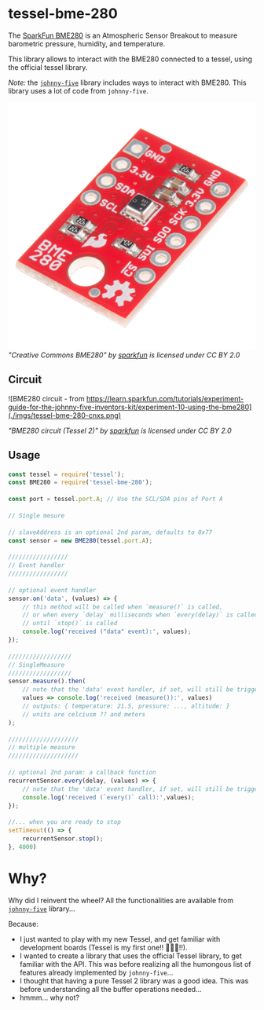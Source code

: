 # tessel-bme-280

The [SparkFun BME280](https://www.sparkfun.com/products/13676) is
an Atmospheric Sensor Breakout to measure barometric pressure, humidity,
and temperature.

This library allows to interact with the BME280 connected to a tessel, using the official tessel library.

*Note:* the [`johnny-five`](http://johnny-five.io/) library includes ways to interact with BME280.
This library uses a lot of code from `johnny-five`.

![BME280](./imgs/bme-280.jpg)
_"Creative Commons BME280" by [sparkfun](https://www.sparkfun.com) is licensed under CC BY 2.0_

## Circuit

![BME280 circuit - from https://learn.sparkfun.com/tutorials/experiment-guide-for-the-johnny-five-inventors-kit/experiment-10-using-the-bme280](./imgs/tessel-bme-280-cnxs.png)

_"BME280 circuit (Tessel 2)" by [sparkfun](https://www.sparkfun.com) is licensed under CC BY 2.0_


## Usage

```js
const tessel = require('tessel');
const BME280 = require('tessel-bme-280');

const port = tessel.port.A; // Use the SCL/SDA pins of Port A

// Single mesure

// slaveAddress is an optional 2nd param, defaults to 0x77
const sensor = new BME280(tessel.port.A); 

/////////////////
// Event handler
/////////////////

// optional event handler
sensor.on('data', (values) => {
    // this method will be called when `measure()` is called,
    // or when every `delay` milliseconds when `every(delay)` is called
    // until `stop()` is called
    console.log('received ("data" event):', values);
});

//////////////////
// SingleMeasure
//////////////////
sensor.measure().then(
    // note that the 'data' event handler, if set, will still be triggered
    values => console.log('received (measure()):', values)
    // outputs: { temperature: 21.5, pressure: ..., altitude: }
    // units are celciusm ?? and meters
);

////////////////////
// multiple measure
////////////////////

// optional 2nd param: a callback function
recurrentSensor.every(delay, (values) => {
    // note that the 'data' event handler, if set, will still be triggered
    console.log('received (`every()` call):',values);
}); 

//... when you are ready to stop
setTimeout(() => {
    recurrentSensor.stop();
}, 4000)
```

# Why?

Why did I reinvent the wheel? All the functionalities are available from [`johnny-five`](http://johnny-five) library...

Because:
- I just wanted to play with my new Tessel, and get familiar with development boards (Tessel is my first one!! 🎉🤓🍾!!).
- I wanted to create a library that uses the official Tessel library, to get familiar with the API. This was before realizing all the humongous 
list of features already implemented by `johnny-five`...
- I thought that having a pure Tessel 2 library was a good idea. This was before understanding all the buffer operations needed...
- hmmm... why not?


